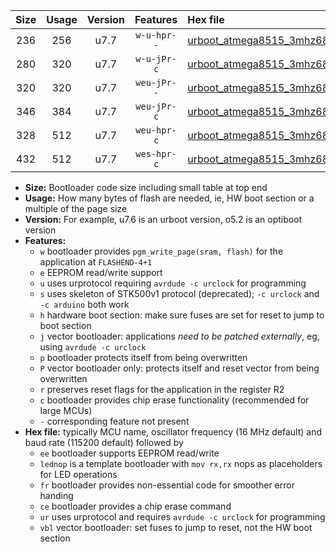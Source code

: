 |Size|Usage|Version|Features|Hex file|
|:-:|:-:|:-:|:-:|:--|
|236|256|u7.7|`w-u-hpr--`|[urboot_atmega8515_3mhz6864_115200bps_lednop_fr_ur.hex](https://raw.githubusercontent.com/stefanrueger/urboot.hex/main/mcus/atmega8515/fcpu_3mhz6864/115200_bps/urboot_atmega8515_3mhz6864_115200bps_lednop_fr_ur.hex)|
|280|320|u7.7|`w-u-jPr-c`|[urboot_atmega8515_3mhz6864_115200bps_lednop_fr_ce_ur_vbl.hex](https://raw.githubusercontent.com/stefanrueger/urboot.hex/main/mcus/atmega8515/fcpu_3mhz6864/115200_bps/urboot_atmega8515_3mhz6864_115200bps_lednop_fr_ce_ur_vbl.hex)|
|320|320|u7.7|`weu-jPr--`|[urboot_atmega8515_3mhz6864_115200bps_ee_lednop_fr_ur_vbl.hex](https://raw.githubusercontent.com/stefanrueger/urboot.hex/main/mcus/atmega8515/fcpu_3mhz6864/115200_bps/urboot_atmega8515_3mhz6864_115200bps_ee_lednop_fr_ur_vbl.hex)|
|346|384|u7.7|`weu-jPr-c`|[urboot_atmega8515_3mhz6864_115200bps_ee_lednop_fr_ce_ur_vbl.hex](https://raw.githubusercontent.com/stefanrueger/urboot.hex/main/mcus/atmega8515/fcpu_3mhz6864/115200_bps/urboot_atmega8515_3mhz6864_115200bps_ee_lednop_fr_ce_ur_vbl.hex)|
|328|512|u7.7|`weu-hpr-c`|[urboot_atmega8515_3mhz6864_115200bps_ee_lednop_fr_ce_ur.hex](https://raw.githubusercontent.com/stefanrueger/urboot.hex/main/mcus/atmega8515/fcpu_3mhz6864/115200_bps/urboot_atmega8515_3mhz6864_115200bps_ee_lednop_fr_ce_ur.hex)|
|432|512|u7.7|`wes-hpr-c`|[urboot_atmega8515_3mhz6864_115200bps_ee_lednop_fr_ce.hex](https://raw.githubusercontent.com/stefanrueger/urboot.hex/main/mcus/atmega8515/fcpu_3mhz6864/115200_bps/urboot_atmega8515_3mhz6864_115200bps_ee_lednop_fr_ce.hex)|

- **Size:** Bootloader code size including small table at top end
- **Usage:** How many bytes of flash are needed, ie, HW boot section or a multiple of the page size
- **Version:** For example, u7.6 is an urboot version, o5.2 is an optiboot version
- **Features:**
  + `w` bootloader provides `pgm_write_page(sram, flash)` for the application at `FLASHEND-4+1`
  + `e` EEPROM read/write support
  + `u` uses urprotocol requiring `avrdude -c urclock` for programming
  + `s` uses skeleton of STK500v1 protocol (deprecated); `-c urclock` and `-c arduino` both work
  + `h` hardware boot section: make sure fuses are set for reset to jump to boot section
  + `j` vector bootloader: applications *need to be patched externally*, eg, using `avrdude -c urclock`
  + `p` bootloader protects itself from being overwritten
  + `P` vector bootloader only: protects itself and reset vector from being overwritten
  + `r` preserves reset flags for the application in the register R2
  + `c` bootloader provides chip erase functionality (recommended for large MCUs)
  + `-` corresponding feature not present
- **Hex file:** typically MCU name, oscillator frequency (16 MHz default) and baud rate (115200 default) followed by
  + `ee` bootloader supports EEPROM read/write
  + `lednop` is a template bootloader with `mov rx,rx` nops as placeholders for LED operations
  + `fr` bootloader provides non-essential code for smoother error handing
  + `ce` bootloader provides a chip erase command
  + `ur` uses urprotocol and requires `avrdude -c urclock` for programming
  + `vbl` vector bootloader: set fuses to jump to reset, not the HW boot section
